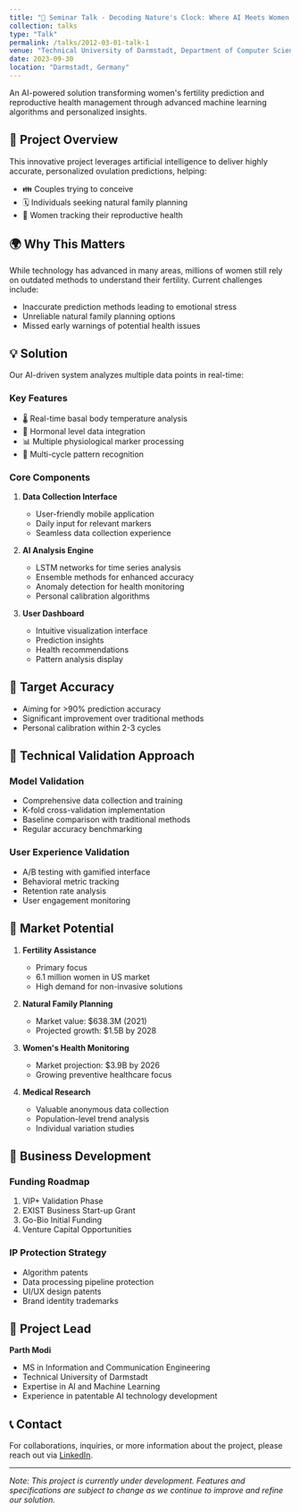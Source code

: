 ```yaml
---
title: "🌟 Seminar Talk - Decoding Nature's Clock: Where AI Meets Women's Biology"
collection: talks
type: "Talk"
permalink: /talks/2012-03-01-talk-1
venue: "Technical University of Darmstadt, Department of Computer Science"
date: 2023-09-30
location: "Darmstadt, Germany"
---
```



An AI-powered solution transforming women's fertility prediction and reproductive health management through advanced machine learning algorithms and personalized insights.

## 🎯 Project Overview

This innovative project leverages artificial intelligence to deliver highly accurate, personalized ovulation predictions, helping:
- 👪 Couples trying to conceive
- 🗓️ Individuals seeking natural family planning
- 👩 Women tracking their reproductive health

## 🌍 Why This Matters

While technology has advanced in many areas, millions of women still rely on outdated methods to understand their fertility. Current challenges include:
- Inaccurate prediction methods leading to emotional stress
- Unreliable natural family planning options
- Missed early warnings of potential health issues

## 💡 Solution

Our AI-driven system analyzes multiple data points in real-time:

### Key Features
- 🌡️ Real-time basal body temperature analysis
- 🧬 Hormonal level data integration
- 📊 Multiple physiological marker processing
- 🔄 Multi-cycle pattern recognition

### Core Components

1. **Data Collection Interface**
   - User-friendly mobile application
   - Daily input for relevant markers
   - Seamless data collection experience

2. **AI Analysis Engine**
   - LSTM networks for time series analysis
   - Ensemble methods for enhanced accuracy
   - Anomaly detection for health monitoring
   - Personal calibration algorithms

3. **User Dashboard**
   - Intuitive visualization interface
   - Prediction insights
   - Health recommendations
   - Pattern analysis display

## 🎯 Target Accuracy

- Aiming for >90% prediction accuracy
- Significant improvement over traditional methods
- Personal calibration within 2-3 cycles

## 🔬 Technical Validation Approach

### Model Validation
- Comprehensive data collection and training
- K-fold cross-validation implementation
- Baseline comparison with traditional methods
- Regular accuracy benchmarking

### User Experience Validation
- A/B testing with gamified interface
- Behavioral metric tracking
- Retention rate analysis
- User engagement monitoring

## 🏢 Market Potential

1. **Fertility Assistance**
   - Primary focus
   - 6.1 million women in US market
   - High demand for non-invasive solutions

2. **Natural Family Planning**
   - Market value: $638.3M (2021)
   - Projected growth: $1.5B by 2028

3. **Women's Health Monitoring**
   - Market projection: $3.9B by 2026
   - Growing preventive healthcare focus

4. **Medical Research**
   - Valuable anonymous data collection
   - Population-level trend analysis
   - Individual variation studies

## 💼 Business Development

### Funding Roadmap
1. VIP+ Validation Phase
2. EXIST Business Start-up Grant
3. Go-Bio Initial Funding
4. Venture Capital Opportunities

### IP Protection Strategy
- Algorithm patents
- Data processing pipeline protection
- UI/UX design patents
- Brand identity trademarks

## 👥 Project Lead

**Parth Modi**
- MS in Information and Communication Engineering
- Technical University of Darmstadt
- Expertise in AI and Machine Learning
- Experience in patentable AI technology development

## 📞 Contact

For collaborations, inquiries, or more information about the project, please reach out via [LinkedIn](www.linkedin.com/in/parthmodi527).


---

*Note: This project is currently under development. Features and specifications are subject to change as we continue to improve and refine our solution.*
